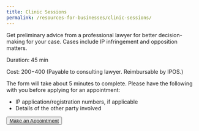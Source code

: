 ```yaml
---
title: Clinic Sessions
permalink: /resources-for-businesses/clinic-sessions/
---
```

Get preliminary advice from a professional lawyer for better decision-making for your case. Cases include IP infringement and opposition matters.

Duration:    45 min

Cost:            $200-$400 (Payable to consulting lawyer. Reimbursable by IPOS.)

The form will take about 5 minutes to complete. Please have the following with you before applying for an appointment:
- IP application/registration numbers, if applicable
- Details of the other party involved

<button type="button"><a href="https://form.gov.sg/#!/5e1837659354510011168d40">Make an Appointment</a></button>
